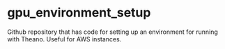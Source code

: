 # gpu_environment_setup
Github repository that has code for setting up an environment for running with Theano.  Useful for AWS instances.  
